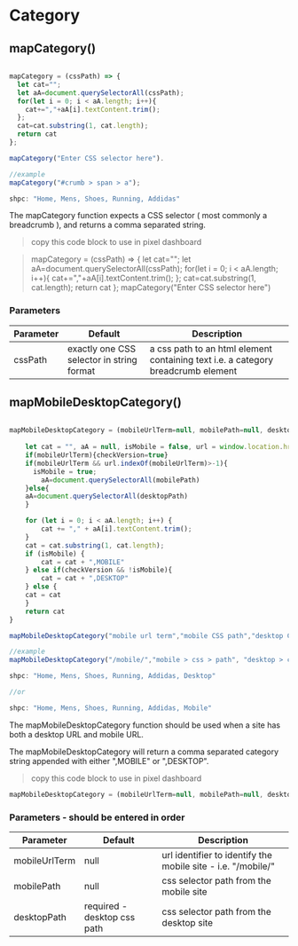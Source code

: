 # Category

## mapCategory()


```javascript

mapCategory = (cssPath) => {
  let cat=""; 
  let aA=document.querySelectorAll(cssPath); 
  for(let i = 0; i < aA.length; i++){ 
    cat+=","+aA[i].textContent.trim(); 
  };
  cat=cat.substring(1, cat.length); 
  return cat
};

mapCategory("Enter CSS selector here").

//example
mapCategory("#crumb > span > a");

shpc: "Home, Mens, Shoes, Running, Addidas"

```

The mapCategory function expects a CSS selector ( most commonly a breadcrumb ),
and returns a comma separated string.

> copy this code block to use in pixel dashboard

> mapCategory = (cssPath) => { let cat=""; let aA=document.querySelectorAll(cssPath); for(let i = 0; i < aA.length; i++){ cat+=","+aA[i].textContent.trim(); }; cat=cat.substring(1, cat.length); return cat }; mapCategory("Enter CSS selector here")

### Parameters

Parameter | Default | Description
--------- | ------- | -----------
cssPath | exactly one CSS selector in string format | a css path to an html element containing text i.e. a category breadcrumb element


## mapMobileDesktopCategory()

```javascript

mapMobileDesktopCategory = (mobileUrlTerm=null, mobilePath=null, desktopPath=null) => {
     
    let cat = "", aA = null, isMobile = false, url = window.location.href, checkVersion=false;
    if(mobileUrlTerm){checkVersion=true}
    if(mobileUrlTerm && url.indexOf(mobileUrlTerm)>-1){
      isMobile = true;
        aA=document.querySelectorAll(mobilePath)
    }else{
    aA=document.querySelectorAll(desktopPath)
    }

    for (let i = 0; i < aA.length; i++) {
        cat += "," + aA[i].textContent.trim();
    }
    cat = cat.substring(1, cat.length);
    if (isMobile) {
        cat = cat + ",MOBILE"
    } else if(checkVersion && !isMobile){
        cat = cat + ",DESKTOP"
    } else {
    cat = cat
    }
    return cat
}

mapMobileDesktopCategory("mobile url term","mobile CSS path","desktop CSS path")

//example
mapMobileDesktopCategory("/mobile/","mobile > css > path", "desktop > css > path");

shpc: "Home, Mens, Shoes, Running, Addidas, Desktop"

//or

shpc: "Home, Mens, Shoes, Running, Addidas, Mobile"

```

The mapMobileDesktopCategory function should be used when a site has both a desktop URL and mobile URL.

The mapMobileDesktopCategory will return a comma separated category string appended with either ",MOBILE" or ",DESKTOP".

> copy this code block to use in pixel dashboard

```javascript
mapMobileDesktopCategory = (mobileUrlTerm=null, mobilePath=null, desktopPath=null) => { let cat = "", aA = null, isMobile = false, url = window.location.href, checkVersion=false; if(mobileUrlTerm){checkVersion=true} if(mobileUrlTerm && url.indexOf(mobileUrlTerm)>-1){ isMobile = true; aA=document.querySelectorAll(mobilePath) }else{ aA=document.querySelectorAll(desktopPath) } for (let i = 0; i < aA.length; i++) { cat += "," + aA[i].textContent.trim(); } cat = cat.substring(1, cat.length); if (isMobile) { cat = cat + ",MOBILE" } else if(checkVersion && !isMobile){ cat = cat + ",DESKTOP" } else { cat = cat } return cat }; mapMobileDesktopCategory("Enter mobile term from url","Enter mobile CSS selector","Enter desktop CSS selector")
```

### Parameters - should be entered in order 

Parameter | Default | Description
--------- | ------- | -----------
mobileUrlTerm | null | url identifier to identify the mobile site - i.e. "/mobile/"
mobilePath | null | css selector path from the mobile site
desktopPath | required - desktop css path | css selector path from the desktop site

